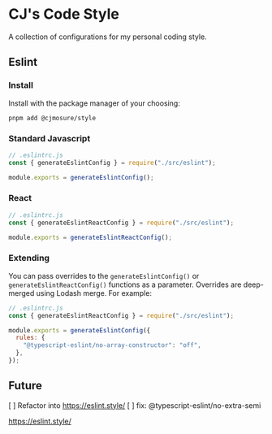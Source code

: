 # CJ's Code Style

A collection of configurations for my personal coding style.

## Eslint

### Install

Install with the package manager of your choosing:

```shell
pnpm add @cjmosure/style
```

### Standard Javascript

```javascript
// .eslintrc.js
const { generateEslintConfig } = require("./src/eslint");

module.exports = generateEslintConfig();
```

### React

```javascript
// .eslintrc.js
const { generateEslintReactConfig } = require("./src/eslint");

module.exports = generateEslintReactConfig();
```

### Extending

You can pass overrides to the `generateEslintConfig()` or `generateEslintReactConfig()` functions as a parameter. Overrides are deep-merged using Lodash merge. For example:

```javascript
// .eslintrc.js
const { generateEslintReactConfig } = require("./src/eslint");

module.exports = generateEslintConfig({
  rules: {
    "@typescript-eslint/no-array-constructor": "off",
  },
});
```

## Future

[ ] Refactor into https://eslint.style/
[ ] fix: @typescript-eslint/no-extra-semi

https://eslint.style/
